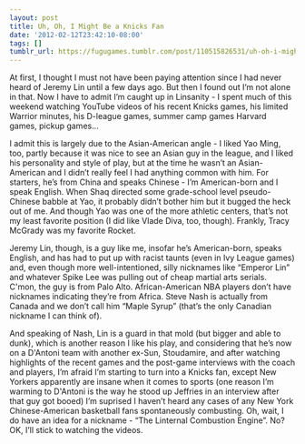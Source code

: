 ```yaml
---
layout: post
title: Uh, Oh, I Might Be a Knicks Fan
date: '2012-02-12T23:42:10-08:00'
tags: []
tumblr_url: https://fugugames.tumblr.com/post/110515826531/uh-oh-i-might-be-a-knicks-fan
---
```

At first, I thought I must not have been paying attention since I had never heard of Jeremy Lin until a few days ago. But then I found out I’m not alone in that. Now I have to admit I’m caught up in Linsanity - I spent much of this weekend watching YouTube videos of his recent Knicks games, his limited Warrior minutes, his D-league games, summer camp games Harvard games, pickup games…

I admit this is largely due to the Asian-American angle - I liked Yao Ming, too, partly because it was nice to see an Asian guy in the league, and I liked his personality and style of play, but at the time he wasn’t an Asian-American and I didn’t really feel I had anything common with him. For starters, he’s from China and speaks Chinese - I’m American-born and I speak English. When Shaq directed some grade-school level pseudo-Chinese babble at Yao, it probably didn’t bother him but it bugged the heck out of me. And though Yao was one of the more athletic centers, that’s not my least favorite position (I did like Vlade Diva, too, though). Frankly, Tracy McGrady was my favorite Rocket.

Jeremy Lin, though, is a guy like me, insofar he’s American-born, speaks English, and has had to put up with racist taunts (even in Ivy League games) and, even though more well-intentioned, silly nicknames like “Emperor Lin” and whatever Spike Lee was pulling out of cheap martial arts serials. C'mon, the guy is from Palo Alto. African-American NBA players don’t have nicknames indicating they’re from Africa. Steve Nash is actually from Canada and we don’t call him “Maple Syrup” (that’s the only Canadian nickname I can think of).

And speaking of Nash, Lin is a guard in that mold (but bigger and able to dunk), which is another reason I like his play, and considering that he’s now on a D'Antoni team with another ex-Sun, Stoudamire, and after watching highlights of the recent games and the post-game interviews with the coach and players, I’m afraid I’m starting to turn into a Knicks fan, except New Yorkers apparently are insane when it comes to sports (one reason I’m warming to D'Antoni is the way he stood up Jeffries in an interview after that guy got booed) I’m suprised I haven’t heard any cases of any New York Chinese-American basketball fans spontaneously combusting. Oh, wait, I do have an idea for a nickname - “The Linternal Combustion Engine”. No? OK, I’ll stick to watching the videos.

